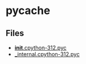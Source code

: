 # __pycache__

## Files

- [__init__.cpython-312.pyc](__init__.cpython-312.pyc)
- [_internal.cpython-312.pyc](_internal.cpython-312.pyc)
